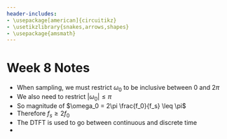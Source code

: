```yaml
---
header-includes:
- \usepackage[american]{circuitikz}
- \usetikzlibrary{snakes,arrows,shapes}
- \usepackage{amsmath}
---
```

# Week 8 Notes
* When sampling, we must restrict $\omega_0$ to be inclusive between 0 and 2$\pi$
* We also need to restrict $|\omega_0|\leq \pi$
* So magnitude of $\omega_0 = 2\pi \frac{f_0}{f_s} \leq \pi$
* Therefore $f_s \geq 2f_0$
* The DTFT is used to go between continuous and discrete time
* 
